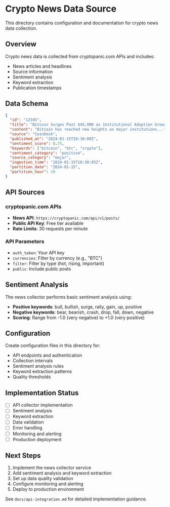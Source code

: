# Crypto News Data Source

This directory contains configuration and documentation for crypto news data collection.

## Overview

Crypto news data is collected from cryptopanic.com APIs and includes:

- News articles and headlines
- Source information
- Sentiment analysis
- Keyword extraction
- Publication timestamps

## Data Schema

```json
{
  "id": "12345",
  "title": "Bitcoin Surges Past $45,000 as Institutional Adoption Grows",
  "content": "Bitcoin has reached new heights as major institutions...",
  "source": "CoinDesk",
  "published_at": "2024-01-15T10:30:00Z",
  "sentiment_score": 0.75,
  "keywords": ["bitcoin", "btc", "crypto"],
  "sentiment_category": "positive",
  "source_category": "major",
  "ingestion_time": "2024-01-15T10:30:05Z",
  "partition_date": "2024-01-15",
  "partition_hour": 10
}
```

## API Sources

### cryptopanic.com APIs

- **News API**: `https://cryptopanic.com/api/v1/posts/`
- **Public API Key**: Free tier available
- **Rate Limits**: 30 requests per minute

### API Parameters

- `auth_token`: Your API key
- `currencies`: Filter by currency (e.g., "BTC")
- `filter`: Filter by type (hot, rising, important)
- `public`: Include public posts

## Sentiment Analysis

The news collector performs basic sentiment analysis using:

- **Positive keywords**: bull, bullish, surge, rally, gain, up, positive
- **Negative keywords**: bear, bearish, crash, drop, fall, down, negative
- **Scoring**: Range from -1.0 (very negative) to +1.0 (very positive)

## Configuration

Create configuration files in this directory for:

- API endpoints and authentication
- Collection intervals
- Sentiment analysis rules
- Keyword extraction patterns
- Quality thresholds

## Implementation Status

- [ ] API collector implementation
- [ ] Sentiment analysis
- [ ] Keyword extraction
- [ ] Data validation
- [ ] Error handling
- [ ] Monitoring and alerting
- [ ] Production deployment

## Next Steps

1. Implement the news collector service
2. Add sentiment analysis and keyword extraction
3. Set up data quality validation
4. Configure monitoring and alerting
5. Deploy to production environment

See `docs/api-integration.md` for detailed implementation guidance.
